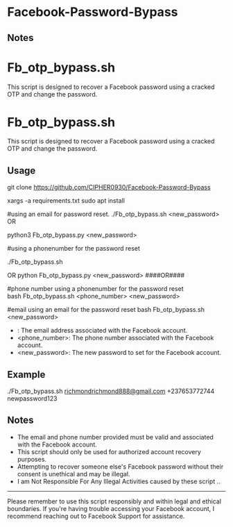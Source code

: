# Facebook-Password-Bypass


## Notes

# Fb_otp_bypass.sh

This script is designed to recover a Facebook password using a cracked OTP and change the password.

# Fb_otp_bypass.sh

This script is designed to recover a Facebook password using a cracked OTP and change the password.

## Usage
git clone https://github.com/CIPHER0930/Facebook-Password-Bypass


xargs -a requirements.txt sudo apt install

#using an email for password reset.
./Fb_otp_bypass.sh <email>  <new_password>
  OR

python3 Fb_otp_bypass.py <email>  <new_password>

#using a phonenumber for the password reset

./Fb_otp_bypass.sh <phonenumber> <newpassword>

OR
python Fb_otp_bypass.py <email>  <new_password>
       ####OR####

 #phone number  using a phonenumber for the password reset    
bash Fb_otp_bypass.sh <phone_number> <new_password>

 
 #email using an email for the password reset
bash Fb_otp_bypass.sh <emailaddress> <new_password>
 

 
- <email>: The email address associated with the Facebook account.
- <phone_number>: The phone number associated with the Facebook account.
- <new_password>: The new password to set for the Facebook account.

## Example


./Fb_otp_bypass.sh richmondrichmond888@gmail.com +237653772744 newpassword123

## Notes

- The email and phone number provided must be valid and associated with the Facebook account.
- This script should only be used for authorized account recovery purposes.
- Attempting to recover someone else's Facebook password without their consent is unethical and may be illegal.
- I am Not Responsible For Any Illegal Activities caused by these script ..
---

Please remember to use this script responsibly and within legal and ethical boundaries. If you're having trouble accessing your Facebook account, I recommend reaching out to Facebook Support for assistance.
